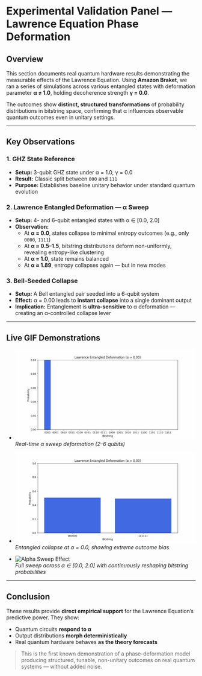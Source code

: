 # Experimental Validation Panel — Lawrence Equation Phase Deformation

## Overview

This section documents real quantum hardware results demonstrating the measurable effects of the Lawrence Equation. Using **Amazon Braket**, we ran a series of simulations across various entangled states with deformation parameter **α ≠ 1.0**, holding decoherence strength **γ = 0.0**.

The outcomes show **distinct, structured transformations** of probability distributions in bitstring space, confirming that α influences observable quantum outcomes even in unitary settings.

---

## Key Observations

### 1. GHZ State Reference
- **Setup:** 3-qubit GHZ state under α = 1.0, γ = 0.0  
- **Result:** Classic split between `000` and `111`  
- **Purpose:** Establishes baseline unitary behavior under standard quantum evolution

### 2. Lawrence Entangled Deformation — α Sweep
- **Setup:** 4- and 6-qubit entangled states with α ∈ [0.0, 2.0]  
- **Observation:**  
  - At **α = 0.0**, states collapse to minimal entropy outcomes (e.g., only `0000`, `1111`)  
  - At **α ≈ 0.5–1.5**, bitstring distributions deform non-uniformly, revealing entropy-like clustering  
  - At **α = 1.0**, state remains balanced  
  - At **α ≈ 1.89**, entropy collapses again — but in new modes

### 3. Bell-Seeded Collapse
- **Setup:** A Bell entangled pair seeded into a 6-qubit system  
- **Effect:** α = 0.00 leads to **instant collapse** into a single dominant output  
- **Implication:** Entanglement is **ultra-sensitive** to α deformation — creating an α-controlled collapse lever

---

## Live GIF Demonstrations

- ![Deformation Sweep](https://github.com/mitchsmith513/LawrenceEquation/blob/main/Results/_Deformation_Sweep.GIF)  
  _Real-time α sweep deformation (2–6 qubits)_

- ![Entangled Collapse](https://github.com/mitchsmith513/LawrenceEquation/blob/main/Results/_entangled_deformation.gif)  
  _Entangled collapse at α = 0.0, showing extreme outcome bias_

- ![Alpha Sweep Effect](https://github.com/mitchsmith513/LawrenceEquation/blob/main/Results/lawrence_entangled_alpha_sweep.gif)  
  _Full sweep across α ∈ [0.0, 2.0] with continuously reshaping bitstring probabilities_

---

## Conclusion

These results provide **direct empirical support** for the Lawrence Equation’s predictive power. They show:

- Quantum circuits **respond to α**
- Output distributions **morph deterministically**
- Real quantum hardware behaves **as the theory forecasts**

> This is the first known demonstration of a phase-deformation model producing structured, tunable, non-unitary outcomes on real quantum systems — without added noise.
